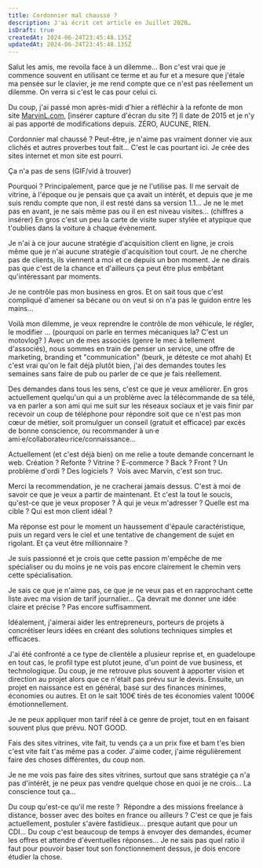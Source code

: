 ```yaml
---
title: Cordonnier mal chaussé ?
description: J'ai écrit cet article en Juillet 2020…
isDraft: true
createdAt: 2024-06-24T23:45:48.135Z
updatedAt: 2024-06-24T23:45:48.135Z
---
```


Salut les amis, me revoila face à un dilemme…
Bon c'est vrai que je commence souvent en utilisant ce terme et au fur et a mesure que j'étale ma pensée sur le clavier, je me rend compte que ce n'est pas réellement un dilemme.
On verra si c'est le cas pour celui ci.

Du coup, j'ai passé mon après-midi d'hier a réfléchir à la refonte de mon site [MarvinL.com](http://marvinl.com),  \[insérer capture d'écran du site ?]
Il date de 2015 et je n'y ai pas apporté de modifications depuis. ZÉRO, AUCUNE, RIEN.

Cordonnier mal chaussé ? Peut-être, je n'aime pas vraiment donner vie aux clichés et autres proverbes tout fait… C'est le cas pourtant ici. Je crée des sites internet et mon site est pourri.

Ça n'a pas de sens (GIF/vid à trouver)

Pourquoi ? Principalement, parce que je ne l'utilise pas. Il me servait de vitrine, à l'époque ou je pensais que ça avait un intérêt, et depuis que je me suis rendu compte que non, il est resté dans sa version 1.1…
Je ne le met pas en avant, je ne sais même pas ou il en est niveau visites… (chiffres a insérer)
En gros c'est un peu la carte de visite super stylée et atypique que t'oublies dans la voiture à chaque évènement.

Je n'ai à ce jour aucune stratégie d'acquisition client en ligne, je crois même que je n'ai aucune stratégie d'acquisition tout court.
Je ne cherche pas de clients, ils viennent a moi et ce depuis un bon moment.
Je ne dirais pas que c'est de la chance et d'ailleurs ça peut être plus embêtant qu'intéressant par moments.

Je ne contrôle pas mon business en gros. Et on sait tous que c'est compliqué d'amener sa bécane ou on veut si on n'a pas le guidon entre les mains…

Voilà mon dilemme, je veux reprendre le contrôle de mon véhicule, le régler, le modifier … (pourquoi on parle en termes mécaniques la? C'est un motovlog? )
Avec un de mes associés (genre le mec à tellement d'associés), nous sommes en train de penser un service, une offre de marketing, branding et "communication" (beurk, je déteste ce mot ahah)
Et c'est vrai qu'on le fait déjà plutôt bien, j'ai des demandes toutes les semaines sans faire de pub ou parler de ce que je fais réellement.

Des demandes dans tous les sens, c'est ce que je veux améliorer. En gros actuellement quelqu'un qui a un problème avec la télécommande de sa télé, va en parler a son ami qui me suit sur les réseaux sociaux et je vais finir par recevoir un coup de téléphone pour répondre soit que ce n'est pas mon cœur de métier, soit promulguer un conseil (gratuit et efficace) par excès de bonne conscience, ou recommander à un·e ami·e/collaborateu·rice/connaissance…

Actuellement (et c'est déjà bien) on me relie a toute demande concernant le web. Création ? Refonte ? Vitrine ? E-commerce ? Back ? Front ? Un problème d'ordi ? Des logiciels ? 
Vois avec Marvin, c'est son truc.

Merci la recommendation, je ne cracherai jamais dessus. C'est à moi de savoir ce que je veux a partir de maintenant.
Et c'est la tout le soucis, qu'est-ce que je veux proposer ? À qui je veux m'adresser ? Quelle est ma cible ? Qui est mon client idéal ?

Ma réponse est pour le moment un haussement d'épaule caractéristique, puis un regard vers le ciel et une tentative de changement de sujet en rigolant.
Et ça veut être millionnaire ?

Je suis passionné et je crois que cette passion m'empêche de me spécialiser ou du moins je ne vois pas encore clairement le chemin vers cette spécialisation.

Je sais ce que je n'aime pas, ce que je ne veux pas et en rapprochant cette liste avec ma vision de tarif journalier…
Ça devrait me donner une idée claire et précise ? Pas encore suffisamment.

Idéalement, j'aimerai aider les entrepreneurs, porteurs de projets à concrétiser leurs idées en créant des solutions techniques simples et efficaces.

J'ai été confronté a ce type de clientèle a plusieur reprise et, en guadeloupe en tout cas, le profil type est plutot jeune, d'un point de vue business, et technologique.
Du coup, je me retrouve plus souvent à apporter vision et direction au projet alors que ce n'était pas prévu sur le devis.
Ensuite, un projet en naissance est en général, basé sur des finances minimes, économies ou autres.
Et on le sait 100€ tirés de tes économies valent 1000€ émotionnellement.

Je ne peux appliquer mon tarif réel à ce genre de projet, tout en en faisant souvent plus que prévu. NOT GOOD.

Fais des sites vitrines, vite fait, tu vends ça a un prix fixe et bam t'es bien c'est vite fait t'as même pas a coder.
J'aime coder, j'aime régulièrement faire des choses différentes, du coup non.

Je ne me vois pas faire des sites vitrines, surtout que sans stratégie ça n'a pas d'intérêt, je ne peux pas vendre quelque chose en quoi je ne crois…
La conscience tout ça…

Du coup qu'est-ce qu'il me reste ? 
Répondre a des missions freelance à distance, bosser avec des boites en france ou ailleurs ?
C'est ce que je fais actuellement, postuler s'avère fastidieux… presque autant que pour un CDI…
Du coup c'est beaucoup de temps à envoyer des demandes, écumer les offres et attendre d'éventuelles réponses…
Je ne sais pas quel ratio il faut pour pouvoir baser tout son fonctionnement dessus, je dois encore étudier la chose.
